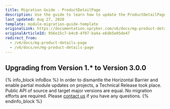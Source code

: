 ```yaml
---
title: Migration Guide - ProductDetailPage
description: Use the guide to learn how to update the ProductDetailPage module.
last_updated: Aug 27, 2020
template: module-migration-guide-template
originalLink: https://documentation.spryker.com/v6/docs/mg-product-details-page
originalArticleId: 956e15c7-b4c0-4f07-ba4a-e6db5e05de47
redirect_from:
  - /v6/docs/mg-product-details-page
  - /v6/docs/en/mg-product-details-page
---
```


## Upgrading from Version 1.* to Version 3.0.0

{% info_block infoBox %}
In order to dismantle the Horizontal Barrier and enable partial module updates on projects, a Technical Release took place. Public API of source and target major versions are equal. No migration efforts are required. Please [contact us](https://spryker.com/en/support/) if you have any questions.
{% endinfo_block %}
